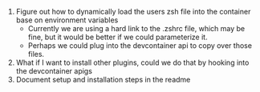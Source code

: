 1. Figure out how to dynamically load the users zsh file into the container base on environment variables
    * Currently we are using a hard link to the .zshrc file, which may be fine, but it would be better if we could parameterize it.
    * Perhaps we could plug into the devcontainer api to copy over those files.
1. What if I want to install other plugins, could we do that by hooking into the devcontainer apigs
1. Document setup and installation steps in the readme